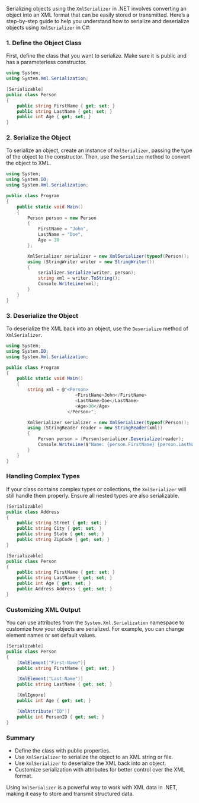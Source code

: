 Serializing objects using the `XmlSerializer` in .NET involves converting an object into an XML format that can be easily stored or transmitted. Here’s a step-by-step guide to help you understand how to serialize and deserialize objects using `XmlSerializer` in C#:

### 1. Define the Object Class

First, define the class that you want to serialize. Make sure it is public and has a parameterless constructor.

```csharp
using System;
using System.Xml.Serialization;

[Serializable]
public class Person
{
    public string FirstName { get; set; }
    public string LastName { get; set; }
    public int Age { get; set; }
}
```

### 2. Serialize the Object

To serialize an object, create an instance of `XmlSerializer`, passing the type of the object to the constructor. Then, use the `Serialize` method to convert the object to XML.

```csharp
using System;
using System.IO;
using System.Xml.Serialization;

public class Program
{
    public static void Main()
    {
        Person person = new Person
        {
            FirstName = "John",
            LastName = "Doe",
            Age = 30
        };

        XmlSerializer serializer = new XmlSerializer(typeof(Person));
        using (StringWriter writer = new StringWriter())
        {
            serializer.Serialize(writer, person);
            string xml = writer.ToString();
            Console.WriteLine(xml);
        }
    }
}
```

### 3. Deserialize the Object

To deserialize the XML back into an object, use the `Deserialize` method of `XmlSerializer`.

```csharp
using System;
using System.IO;
using System.Xml.Serialization;

public class Program
{
    public static void Main()
    {
        string xml = @"<Person>
                          <FirstName>John</FirstName>
                          <LastName>Doe</LastName>
                          <Age>30</Age>
                       </Person>";

        XmlSerializer serializer = new XmlSerializer(typeof(Person));
        using (StringReader reader = new StringReader(xml))
        {
            Person person = (Person)serializer.Deserialize(reader);
            Console.WriteLine($"Name: {person.FirstName} {person.LastName}, Age: {person.Age}");
        }
    }
}
```

### Handling Complex Types

If your class contains complex types or collections, the `XmlSerializer` will still handle them properly. Ensure all nested types are also serializable.

```csharp
[Serializable]
public class Address
{
    public string Street { get; set; }
    public string City { get; set; }
    public string State { get; set; }
    public string ZipCode { get; set; }
}

[Serializable]
public class Person
{
    public string FirstName { get; set; }
    public string LastName { get; set; }
    public int Age { get; set; }
    public Address Address { get; set; }
}
```

### Customizing XML Output

You can use attributes from the `System.Xml.Serialization` namespace to customize how your objects are serialized. For example, you can change element names or set default values.

```csharp
[Serializable]
public class Person
{
    [XmlElement("First-Name")]
    public string FirstName { get; set; }

    [XmlElement("Last-Name")]
    public string LastName { get; set; }

    [XmlIgnore]
    public int Age { get; set; }

    [XmlAttribute("ID")]
    public int PersonID { get; set; }
}
```

### Summary

- Define the class with public properties.
- Use `XmlSerializer` to serialize the object to an XML string or file.
- Use `XmlSerializer` to deserialize the XML back into an object.
- Customize serialization with attributes for better control over the XML format.

Using `XmlSerializer` is a powerful way to work with XML data in .NET, making it easy to store and transmit structured data.